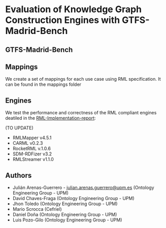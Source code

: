 # Evaluation of Knowledge Graph Construction Engines with GTFS-Madrid-Bench


## GTFS-Madrid-Bench




## Mappings
We create a set of mappings for each use case using RML specification. It can be found in the mappings folder


## Engines
We test the performance and correctness of the RML compliant engines deatiled in the [RML-Implementation-report](http://rml.io/implementation-report/):

(TO UPDATE)
- RMLMapper v4.5.1
- CARML v0.2.3
- RocketRML v.1.0.6
- SDM-RDFizer v3.2
- RMLStreamer v1.1.0

## Authors
- Julián Arenas-Guerrero - julian.arenas.guerrero@upm.es (Ontology Engineering Group - UPM)
- David Chaves-Fraga (Ontology Engineering Group - UPM)
- Jhon Toledo (Ontology Engineering Group - UPM) 
- Mario Scrocca (Cefriel)
- Daniel Doña (Ontology Engineering Group - UPM)
- Luis Pozo-Gilo (Ontology Engineering Group - UPM)
